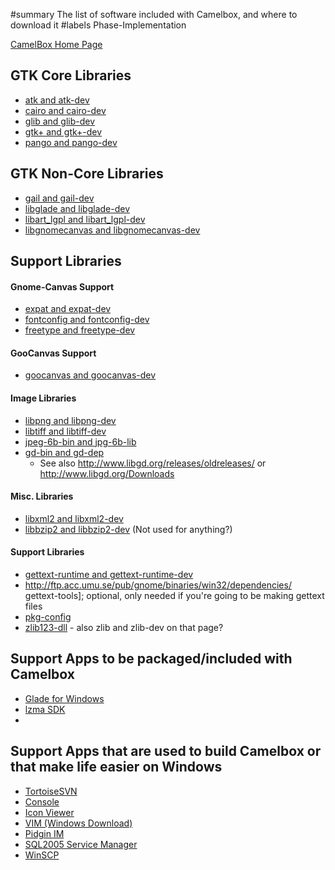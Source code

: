 ﻿#summary The list of software included with Camelbox, and where to download it
#labels Phase-Implementation

[CamelBox Home Page](http://code.google.com/p/camelbox)

## GTK Core Libraries ##
  * [atk and atk-dev](http://ftp.acc.umu.se/pub/gnome/binaries/win32/atk/)
  * [cairo and cairo-dev](http://ftp.acc.umu.se/pub/gnome/binaries/win32/dependencies/)
  * [glib and glib-dev](http://ftp.acc.umu.se/pub/gnome/binaries/win32/glib/)
  * [gtk+ and gtk+-dev](http://ftp.acc.umu.se/pub/gnome/binaries/win32/gtk+/)
  * [pango and pango-dev](http://ftp.acc.umu.se/pub/gnome/binaries/win32/pango/)

## GTK Non-Core Libraries ##
  * [gail and gail-dev](http://ftp.acc.umu.se/pub/gnome/binaries/win32/gail/)
  * [libglade and libglade-dev](http://ftp.acc.umu.se/pub/gnome/binaries/win32/libglade/)
  * [libart\_lgpl and libart\_lgpl-dev](http://ftp.acc.umu.se/pub/gnome/binaries/win32/libart_lgpl/)
  * [libgnomecanvas and libgnomecanvas-dev](http://ftp.acc.umu.se/pub/gnome/binaries/win32/libgnomecanvas/)

## Support Libraries ##

#### Gnome-Canvas Support ####
  * [expat and expat-dev](http://ftp.acc.umu.se/pub/gnome/binaries/win32/dependencies/)
  * [fontconfig and fontconfig-dev](http://ftp.acc.umu.se/pub/gnome/binaries/win32/dependencies/)
  * [freetype and freetype-dev](http://ftp.acc.umu.se/pub/gnome/binaries/win32/dependencies/)

#### GooCanvas Support ####
  * [goocanvas and goocanvas-dev](http://ftp.acc.umu.se/pub/gnome/binaries/win32/goocanvas/)

#### Image Libraries ####
  * [libpng and libpng-dev](http://ftp.acc.umu.se/pub/gnome/binaries/win32/dependencies/)
  * [libtiff and libtiff-dev](http://ftp.acc.umu.se/pub/gnome/binaries/win32/dependencies/)
  * [jpeg-6b-bin and jpg-6b-lib](http://gnuwin32.sourceforge.net/packages/jpeg.htm)
  * [gd-bin and gd-dep](http://gnuwin32.sourceforge.net/packages/gd.htm)
    * See also http://www.libgd.org/releases/oldreleases/ or http://www.libgd.org/Downloads

#### Misc. Libraries ####
  * [libxml2 and libxml2-dev](http://ftp.acc.umu.se/pub/gnome/binaries/win32/dependencies/)
  * [libbzip2 and libbzip2-dev](http://ftp.acc.umu.se/pub/gnome/binaries/win32/dependencies/) (Not used for anything?)

#### Support Libraries ####
  * [gettext-runtime and gettext-runtime-dev](http://ftp.acc.umu.se/pub/gnome/binaries/win32/dependencies/)
  * http://ftp.acc.umu.se/pub/gnome/binaries/win32/dependencies/ gettext-tools]; optional, only needed if you're going to be making gettext files
  * [pkg-config](http://ftp.acc.umu.se/pub/gnome/binaries/win32/dependencies/)
  * [zlib123-dll](http://ftp.acc.umu.se/pub/gnome/binaries/win32/dependencies/) - also zlib and zlib-dev on that page?

## Support Apps to be packaged/included with Camelbox ##
  * [Glade for Windows](http://gladewin32.sourceforge.net/)
  * [lzma SDK](http://www.7-zip.org/sdk.html)
  * 

## Support Apps that are used to build Camelbox or that make life easier on Windows ##
  * [TortoiseSVN](http://tortoisesvn.net/downloads)
  * [Console](http://sourceforge.net/projects/console/)
  * [Icon Viewer](http://www.cosmin.com/iconviewer/)
  * [VIM (Windows Download)](http://www.vim.org/download.php#pc)
  * [Pidgin IM](http://www.pidgin.im/download/windows)
  * [SQL2005 Service Manager](http://www.sqldbatips.com/showarticle.asp?ID=46)
  * [WinSCP](http://winscp.net/eng/download.php)

<a href='Hidden comment: 
vi: set filetype=googlecodewiki shiftwidth=2 tabstop=2 paste:
'></a>